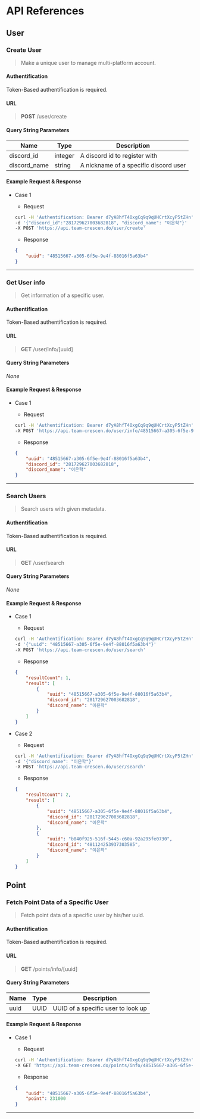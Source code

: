 # API References

## User
### Create User
> Make a unique user to manage multi-platform account.

#### Authentification
Token-Based authentification is required.

#### URL
> **POST** /user/create

#### Query String Parameters
Name | Type | Description
-----|------|------------
discord_id | integer | A discord id to register with
discord_name | string | A nickname of a specific discord user

#### Example Request & Response
- Case 1
    - Request
    ```sh
    curl -H 'Authentification: Bearer d7yA8hfT4OxgCq9q9qUHCrtXcyP5tZHn'
    -d '{"discord_id":"281729627003682818", "discord_name": "이은학"}'
    -X POST 'https://api.team-crescen.do/user/create'
    ```

    - Response
    ```json
    {
        "uuid": "48515667-a305-6f5e-9e4f-88016f5a63b4"
    }
    ```

---

### Get User info
> Get information of a specific user.

#### Authentification
Token-Based authentification is required.

#### URL
> **GET** /user/info/[uuid]

#### Query String Parameters
*None*

#### Example Request & Response
- Case 1
    - Request
    ```sh
    curl -H 'Authentification: Bearer d7yA8hfT4OxgCq9q9qUHCrtXcyP5tZHn'
    -X POST 'https://api.team-crescen.do/user/info/48515667-a305-6f5e-9e4f-88016f5a63b4'
    ```

    - Response
    ```json
    {
        "uuid": "48515667-a305-6f5e-9e4f-88016f5a63b4",
        "discord_id": "281729627003682818",
        "discord_name": "이은학"
    }
    ```

---

### Search Users
> Search users with given metadata.

#### Authentification
Token-Based authentification is required.

#### URL
> **GET** /user/search

#### Query String Parameters
*None*

#### Example Request & Response
- Case 1
    - Request
    ```sh
    curl -H 'Authentification: Bearer d7yA8hfT4OxgCq9q9qUHCrtXcyP5tZHn'
    -d '{"uuid": "48515667-a305-6f5e-9e4f-88016f5a63b4"}'
    -X POST 'https://api.team-crescen.do/user/search'
    ```

    - Response
    ```json
    {
        "resultCount": 1,
        "result": [
            {
                "uuid": "48515667-a305-6f5e-9e4f-88016f5a63b4",
                "discord_id": "281729627003682818",
                "discord_name": "이은학"
            }
        ]
    }
    ```

- Case 2
    - Request
    ```sh
    curl -H 'Authentification: Bearer d7yA8hfT4OxgCq9q9qUHCrtXcyP5tZHn'
    -d '{"discord_name": "이은학"}'
    -X POST 'https://api.team-crescen.do/user/search'
    ```

    - Response
    ```json
    {
        "resultCount": 2,
        "result": [
            {
                "uuid": "48515667-a305-6f5e-9e4f-88016f5a63b4",
                "discord_id": "281729627003682818",
                "discord_name": "이은학"
            },
            {
                "uuid": "b040f925-516f-5445-c60a-92a295fe0730",
                "discord_id": "481124253937303585",
                "discord_name": "이은학"
            }
        ]
    }
    ```

## Point
### Fetch Point Data of a Specific User
> Fetch point data of a specific user by his/her uuid.

#### Authentification
Token-Based authentification is required.

#### URL
> **GET** /points/info/[uuid]

#### Query String Parameters
Name | Type | Description
-----|------|------------
uuid | UUID | UUID of a specific user to look up

#### Example Request & Response
- Case 1
    - Request
    ```sh
    curl -H 'Authentification: Bearer d7yA8hfT4OxgCq9q9qUHCrtXcyP5tZHn'
    -X GET 'https://api.team-crescen.do/points/info/48515667-a305-6f5e-9e4f-88016f5a63b4'
    ```

    - Response
    ```json
    {
        "uuid": "48515667-a305-6f5e-9e4f-88016f5a63b4",
        "point": 231000
    }
    ```

---
